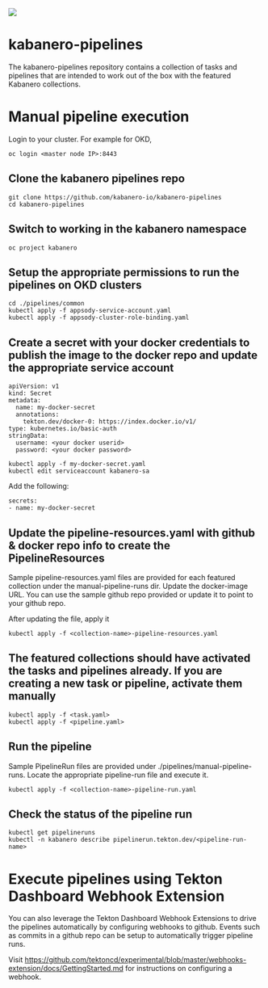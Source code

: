 ![](https://raw.githubusercontent.com/kabanero-io/kabanero-website/master/src/main/content/img/Kabanero_Logo_Hero.png)

# kabanero-pipelines
The kabanero-pipelines repository contains a collection of tasks and pipelines that are intended to work out of the box with the featured Kabanero collections.

# Manual pipeline execution

Login to your cluster.  For example for OKD,

```
oc login <master node IP>:8443
```

## Clone the kabanero pipelines repo

```
git clone https://github.com/kabanero-io/kabanero-pipelines
cd kabanero-pipelines
```

## Switch to working in the kabanero namespace
```
oc project kabanero
```

## Setup the appropriate permissions to run the pipelines on OKD clusters

```
cd ./pipelines/common
kubectl apply -f appsody-service-account.yaml
kubectl apply -f appsody-cluster-role-binding.yaml
```

## Create a secret with your docker credentials to publish the image to the docker repo and update the appropriate service account

```
apiVersion: v1
kind: Secret
metadata:
  name: my-docker-secret
  annotations:
    tekton.dev/docker-0: https://index.docker.io/v1/ 
type: kubernetes.io/basic-auth
stringData:
  username: <your docker userid>
  password: <your docker password>
```
```
kubectl apply -f my-docker-secret.yaml
kubectl edit serviceaccount kabanero-sa
```
Add the following:
```
secrets:
- name: my-docker-secret
```

## Update the pipeline-resources.yaml with github & docker repo info to create the PipelineResources

Sample pipeline-resources.yaml files are provided for each featured collection under the manual-pipeline-runs dir.  Update the docker-image URL.  You can use the sample github repo provided or update it to point to your github repo.

After updating the file, apply it

```
kubectl apply -f <collection-name>-pipeline-resources.yaml
```

## The featured collections should have activated the tasks and pipelines already.  If you are creating a new task or pipeline, activate them manually

```
kubectl apply -f <task.yaml>
kubectl apply -f <pipeline.yaml>
```

## Run the pipeline

Sample PipelineRun files are provided under ./pipelines/manual-pipeline-runs.  Locate the appropriate pipeline-run file and execute it.
```
kubectl apply -f <collection-name>-pipeline-run.yaml
```

## Check the status of the pipeline run

```
kubectl get pipelineruns
kubectl -n kabanero describe pipelinerun.tekton.dev/<pipeline-run-name> 
```

# Execute pipelines using Tekton Dashboard Webhook Extension

You can also leverage the Tekton Dashboard Webhook Extensions to drive the pipelines automatically by configuring webhooks to github.  Events such as commits in a github repo can be setup to automatically trigger pipeline runs.

Visit https://github.com/tektoncd/experimental/blob/master/webhooks-extension/docs/GettingStarted.md for instructions on configuring a webhook.
